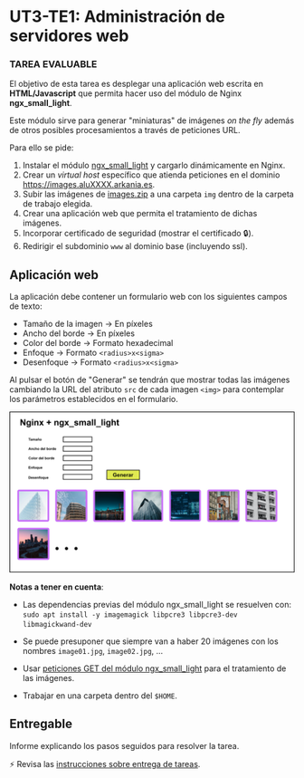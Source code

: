 # UT3-TE1: Administración de servidores web

### TAREA EVALUABLE

El objetivo de esta tarea es desplegar una aplicación web escrita en **HTML/Javascript** que permita hacer uso del módulo de Nginx **ngx_small_light**.

Este módulo sirve para generar "miniaturas" de imágenes _on the fly_ además de otros posibles procesamientos a través de peticiones URL.

Para ello se pide:

1. Instalar el módulo [ngx_small_light](https://github.com/cubicdaiya/ngx_small_light) y cargarlo dinámicamente en Nginx.
2. Crear un _virtual host_ específico que atienda peticiones en el dominio https://images.aluXXXX.arkania.es.
3. Subir las imágenes de [images.zip](./files/images.zip) a una carpeta `img` dentro de la carpeta de trabajo elegida.
4. Crear una aplicación web que permita el tratamiento de dichas imágenes.
5. Incorporar certificado de seguridad (mostrar el certificado 🔒).
6. Redirigir el subdominio `www` al dominio base (incluyendo ssl).

## Aplicación web

La aplicación debe contener un formulario web con los siguientes campos de texto:

- Tamaño de la imagen → En píxeles
- Ancho del borde → En píxeles
- Color del borde → Formato hexadecimal
- Enfoque → Formato `<radius>x<sigma>`
- Desenfoque → Formato `<radius>x<sigma>`

Al pulsar el botón de "Generar" se tendrán que mostrar todas las imágenes cambiando la URL del atributo `src` de cada imagen `<img>` para contemplar los parámetros establecidos en el formulario.

![UT3-TE1 Mockup](./images/ut3-te1_mockup.jpg)

**Notas a tener en cuenta**:

- Las dependencias previas del módulo ngx_small_light se resuelven con: `sudo apt install -y imagemagick libpcre3 libpcre3-dev libmagickwand-dev`

- Se puede presuponer que siempre van a haber 20 imágenes con los nombres `image01.jpg`, `image02.jpg`, ...
- Usar [peticiones GET del módulo ngx_small_light](https://github.com/cubicdaiya/ngx_small_light#using-get-parameters) para el tratamiento de las imágenes.
- Trabajar en una carpeta dentro del `$HOME`.

## Entregable

Informe explicando los pasos seguidos para resolver la tarea.

⚡ Revisa las [instrucciones sobre entrega de tareas](../../ut0/assignment-deliveries.md).
